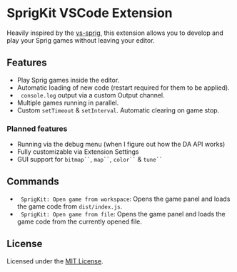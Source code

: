 # SprigKit VSCode Extension

Heavily inspired by the [vs-sprig](https://github.com/hackclub/VS-Sprig), this extension allows you to develop and play your Sprig games without leaving your editor.

## Features

- Play Sprig games inside the editor.
- Automatic loading of new code (restart required for them to be applied).
-   `console.log` output via a custom Output channel.
- Multiple games running in parallel.
- Custom `setTimeout` & `setInterval`. Automatic clearing on game stop.

### Planned features

- Running via the debug menu (when I figure out how the DA API works)
- Fully customizable via Extension Settings
- GUI support for <code>bitmap\`\`</code>, <code>map\`\`</code>, <code>color\`\`</code> & <code>tune\`\`</code> 

## Commands

-   `SprigKit: Open game from workspace`: Opens the game panel and loads the game code from `dist/index.js`.
-   `SprigKit: Open game from file`: Opens the game panel and loads the game code from the currently opened file.

## License

Licensed under the [MIT License](./LICENSE).
